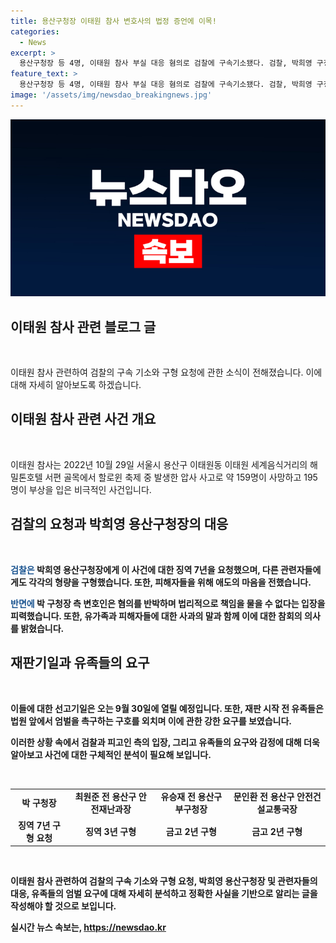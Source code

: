 ```yaml
---
title: 용산구청장 이태원 참사 변호사의 법정 증언에 이목!
categories:
  - News
excerpt: >
  용산구청장 등 4명, 이태원 참사 부실 대응 혐의로 검찰에 구속기소됐다. 검찰, 박희영 구청장에게 징역 7년 요청, 다른 관계자들에게도 징역 형량 구형. 검찰은 인파 집중이 명백했지만 대책 부재 비판. 변호인은 형사상 책임 또는 법리적 근거 부재 주장. 유족들은 엄벌 촉구하며 구호 외치고, 선고일은 9월 30일로 예정됨. 이태원 참사는 2022년 할로윈 축제 중 발생, 사망자 159명, 부상자 195명 발생. (150자)
feature_text: >
  용산구청장 등 4명, 이태원 참사 부실 대응 혐의로 검찰에 구속기소됐다. 검찰, 박희영 구청장에게 징역 7년 요청, 다른 관계자들에게도 징역 형량 구형. 검찰은 인파 집중이 명백했지만 대책 부재 비판. 변호인은 형사상 책임 또는 법리적 근거 부재 주장. 유족들은 엄벌 촉구하며 구호 외치고, 선고일은 9월 30일로 예정됨. 이태원 참사는 2022년 할로윈 축제 중 발생, 사망자 159명, 부상자 195명 발생. (150자)
image: '/assets/img/newsdao_breakingnews.jpg'
---
```


<p><img src="/assets/img/newsdao_breakingnews.jpg" alt="koreaapp 속보" /></p>

<h2 data-ke-size="size26">이태원 참사 관련 블로그 글</h2>

<p data-ke-size="size16">&nbsp;</p>

<p>이태원 참사 관련하여 검찰의 구속 기소와 구형 요청에 관한 소식이 전해졌습니다. 이에 대해 자세히 알아보도록 하겠습니다.</p>

<h2 data-ke-size="size24">이태원 참사 관련 사건 개요</h2>

<p data-ke-size="size16">&nbsp;</p>

<p>이태원 참사는 2022년 10월 29일 서울시 용산구 이태원동 이태원 세계음식거리의 해밀톤호텔 서편 골목에서 할로윈 축제 중 발생한 압사 사고로 약 159명이 사망하고 195명이 부상을 입은 비극적인 사건입니다.</p>

<h2 data-ke-size="size24">검찰의 요청과 박희영 용산구청장의 대응</h2>

<p data-ke-size="size16">&nbsp;</p>

<p><b><span style="color: #1a5490;">검찰은</span><b> 박희영 용산구청장에게 이 사건에 대한 징역 7년을 요청했으며, 다른 관련자들에게도 각각의 형량을 구형했습니다. 또한, 피해자들을 위해 애도의 마음을 전했습니다.</b></p>

<p><b><span style="color: #1a5490;">반면에</span><b> 박 구청장 측 변호인은 혐의를 반박하며 법리적으로 책임을 물을 수 없다는 입장을 피력했습니다. 또한, 유가족과 피해자들에 대한 사과의 말과 함께 이에 대한 참회의 의사를 밝혔습니다.</b></p>

<h2 data-ke-size="size24">재판기일과 유족들의 요구</h2>

<p data-ke-size="size16">&nbsp;</p>

<p>이들에 대한 선고기일은 오는 9월 30일에 열릴 예정입니다. 또한, 재판 시작 전 유족들은 법원 앞에서 엄벌을 촉구하는 구호를 외치며 이에 관한 강한 요구를 보였습니다.</p>

<p>이러한 상황 속에서 검찰과 피고인 측의 입장, 그리고 유족들의 요구와 감정에 대해 더욱 알아보고 사건에 대한 구체적인 분석이 필요해 보입니다.<p></p>

<p data-ke-size="size16">&nbsp;</p>

<table>
    <tbody>
        <tr>
            <td style="text-align: center; height: 17px;"><b>박 구청장</b></td>
            <td style="text-align: center; height: 17px;"><b>최원준 전 용산구 안전재난과장</b></td>
            <td style="text-align: center; height: 17px;"><b>유승재 전 용산구 부구청장</b></td>
            <td style="text-align: center; height: 17px;"><b>문인환 전 용산구 안전건설교통국장</b></td>
        </tr>
        <tr>
            <td style="text-align: center; height: 17px;"><b>징역 7년 구형 요청</b></td>
            <td style="text-align: center; height: 17px;"><b>징역 3년 구형</b></td>
            <td style="text-align: center; height: 17px;"><b>금고 2년 구형</b></td>
            <td style="text-align: center; height: 17px;"><b>금고 2년 구형</b></td>
        </tr>
    </tbody>
</table>

<p data-ke-size="size16">&nbsp;</p>

<p>이태원 참사 관련하여 검찰의 구속 기소와 구형 요청, 박희영 용산구청장 및 관련자들의 대응, 유족들의 엄벌 요구에 대해 자세히 분석하고 정확한 사실을 기반으로 알리는 글을 작성해야 할 것으로 보입니다.</p>
실시간 뉴스 속보는, <a href="https://newsdao.kr" rel="dofollow">https://newsdao.kr</a>


